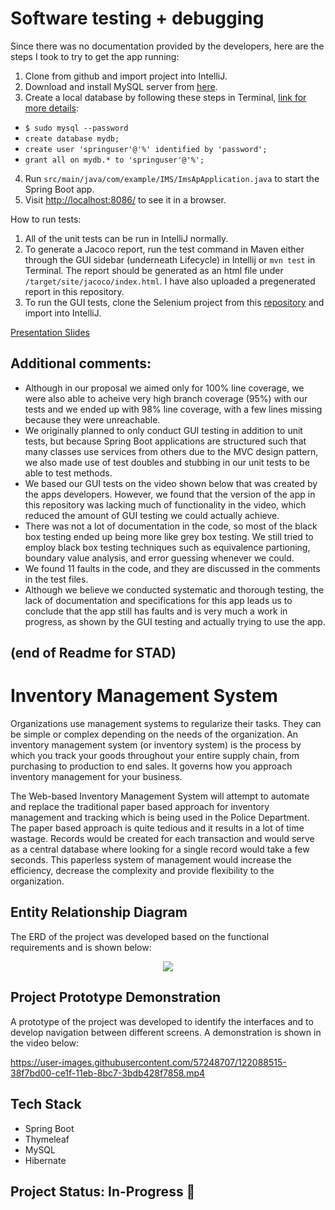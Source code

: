 # Software testing + debugging

Since there was no documentation provided by the developers, here are the steps I took to try to get the app running:
1. Clone from github and import project into IntelliJ.
2. Download and install MySQL server from [here](https://dev.mysql.com/downloads/mysql/).
3. Create a local database by following these steps in Terminal, [link for more details](https://spring.io/guides/gs/accessing-data-mysql/):
-  `$ sudo mysql --password`
-  `create database mydb;`
-  `create user 'springuser'@'%' identified by 'password';`
-  `grant all on mydb.* to 'springuser'@'%';`
4. Run `src/main/java/com/example/IMS/ImsApApplication.java` to start the Spring Boot app.
9. Visit [http://localhost:8086/](http://localhost:8086/) to see it in a browser.

How to run tests:
1. All of the unit tests can be run in IntelliJ normally.
2. To generate a Jacoco report, run the test command in Maven either through the GUI sidebar (underneath Lifecycle) in Intellij or `mvn test` in Terminal. The report should be generated as an html file under `/target/site/jacoco/index.html`. I have also uploaded a pregenerated report in this repository. 
3. To run the GUI tests, clone the Selenium project from this [repository](https://github.com/njiang7/seleniumTests) and import into IntelliJ.

[Presentation Slides](https://docs.google.com/presentation/d/19hat_Rq2T6M-MDNm6B_IVFE0hMuOp1OfI8BYF5ReItI/edit?usp=sharing)

## Additional comments:
- Although in our proposal we aimed only for 100% line coverage, we were also able to acheive very high branch coverage (95%) with our tests and we ended up with 98% line coverage, with a few lines missing because they were unreachable.
- We originally planned to only conduct GUI testing in addition to unit tests, but because Spring Boot applications are structured such that many classes use services from others due to the MVC design pattern, we also made use of test doubles and stubbing in our unit tests to be able to test methods.
- We based our GUI tests on the video shown below that was created by the apps developers. However, we found that the version of the app in this repository was lacking much of functionality in the video, which reduced the amount of GUI testing we could actually achieve.
- There was not a lot of documentation in the code, so most of the black box testing ended up being more like grey box testing. We still tried to employ black box testing techniques such as equivalence partioning, boundary value analysis, and error guessing whenever we could. 
- We found 11 faults in the code, and they are discussed in the comments in the test files. 
- Although we believe we conducted systematic and thorough testing, the lack of documentation and specifications for this app leads us to conclude that the app still has faults and is very much a work in progress, as shown by the GUI testing and actually trying to use the app.

(end of Readme for STAD)
--- 
# Inventory Management System 

Organizations use management systems to regularize their tasks. They can be simple or complex depending on the needs of the organization. An inventory management system (or inventory system) is the process by which you track your goods throughout your entire supply chain, from purchasing to production to end sales. It governs how you approach inventory management for your business.

The Web-based Inventory Management System will attempt to automate and replace the traditional paper based approach for inventory management and tracking which is being used in the Police Department. The paper based approach is quite tedious and it results in a lot of time wastage. Records would be created for each transaction and would serve as a central database where looking for a single record would take a few seconds. This paperless system of management would increase the efficiency, decrease the complexity and provide flexibility to the organization.

## Entity Relationship Diagram

The ERD of the project was developed based on the functional requirements and is shown below:

<p align="center">
<img src="/Resources/IMS-ERD.PNG">
</p>

## Project Prototype Demonstration

A prototype of the project was developed to identify the interfaces and to develop navigation between different screens. A demonstration is shown in the video below: 

https://user-images.githubusercontent.com/57248707/122088515-38f7bd00-ce1f-11eb-8bc7-3bdb428f7858.mp4

## Tech Stack

* Spring Boot
* Thymeleaf
* MySQL
* Hibernate

## Project Status: In-Progress 🚧
